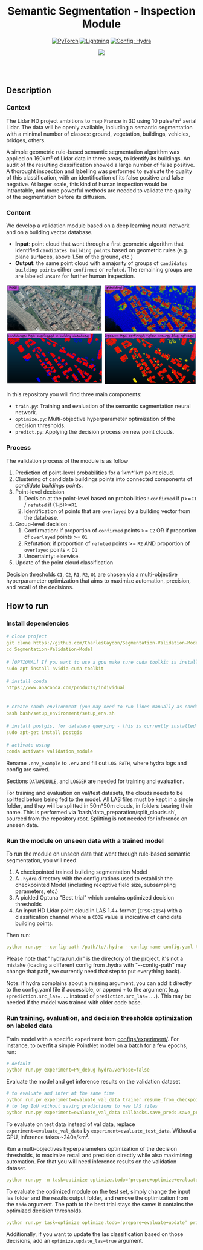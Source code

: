 <div align="center">

# Semantic Segmentation - Inspection Module

<a href="https://pytorch.org/get-started/locally/"><img alt="PyTorch" src="https://img.shields.io/badge/PyTorch-ee4c2c?logo=pytorch&logoColor=white"></a>
<a href="https://pytorchlightning.ai/"><img alt="Lightning" src="https://img.shields.io/badge/-Lightning-792ee5?logo=pytorchlightning&logoColor=white"></a>
<a href="https://hydra.cc/"><img alt="Config: Hydra" src="https://img.shields.io/badge/Config-Hydra-89b8cd"></a>

[![](https://shields.io/badge/-Lightning--Hydra--Template-017F2F?style=flat&logo=github&labelColor=303030)](https://github.com/ashleve/lightning-hydra-template)
</div>
<br><br>

## Description
### Context
The Lidar HD project ambitions to map France in 3D using 10 pulse/m² aerial Lidar. The data will be openly available, including a semantic segmentation with a minimal number of classes: ground, vegetation, buildings, vehicles, bridges, others.

A simple geometric rule-based semantic segmentation algorithm was applied on 160km² of Lidar data in three areas, to identify its buildings. An audit of the resulting classification showed a large number of false positive. A thorought inspection and labelling was performed to evaluate the quality of this classification, with an identification of its false positive and false negative. At larger scale, this kind of human inspection would be intractable, and more powerful methods are needed to validate the quality of the segmentation before its diffusion.

### Content
We develop a validation module based on a deep learning neural network and on a building vector database.

- **Input**: point cloud that went through a first geometric algorithm that identified `candidates building points` based on geometric rules (e.g. plane surfaces, above 1.5m of the ground, etc.)
- **Output**: the same point cloud with a majority of groups of `candidates building points` either `confirmed` or `refuted`. The remaining groups are are labeled `unsure` for further human inspection.

![](img/LidarBati-IlluMotteBDProbaV2.1-ENGLISH.png)

In this repository you will find three main components:

- `train.py`: Training and evaluation of the semantic segmentation neural network.
- `optimize.py`: Multi-objective hyperparameter optimization of the decision thresholds.
- `predict.py`: Applying the decision process on new point clouds.

### Process

The validation process of the module is as follow
    
1) Prediction of point-level probabilities for a 1km*1km point cloud.
2) Clustering of candidate buildings points into connected components of _candidate buildings points_.
3) Point-level decision
    1) Decision at the point-level based on probabilities : `confirmed` if p>=`C1` /  `refuted` if (1-p)>=`R1`
    2) Identification of points that are `overlayed` by a building vector from the database.
3) Group-level decision :
    1) Confirmation: if proportion of `confirmed` points >= `C2` OR if proportion of `overlayed` points >= `O1`
    2) Refutation: if proportion of `refuted` points >= `R2` AND proportion of `overlayed` points < `O1`
    3) Uncertainty: elsewise.
4) Update of the point cloud classification

Decision thresholds `C1`, `C2`, `R1`, `R2`, `O1` are chosen via a multi-objective hyperparameter optimization that aims to maximize automation, precision, and recall of the decisions.

## How to run

### Install dependencies

```yaml
# clone project
git clone https://github.com/CharlesGaydon/Segmentation-Validation-Model
cd Segmentation-Validation-Model

# [OPTIONAL] If you want to use a gpu make sure cuda toolkit is installed
sudo apt install nvidia-cuda-toolkit

# install conda
https://www.anaconda.com/products/individual


# create conda environment (you may need to run lines manually as conda may not activate properly from bash script)
bash bash/setup_environment/setup_env.sh

# install postgis, for database querying - this is currently installed outside of the conda env
sudo apt-get install postgis

# activate using
conda activate validation_module
```

Rename `.env_example` to `.env` and fill out `LOG PATH`, where hydra logs and config are saved.

Sections `DATAMODULE`, and `LOGGER` are needed for training and evaluation.

For training and evaluation on val/test datasets, the clouds needs to be splitted before being fed to the model. All LAS files must be kept in a single folder, and they will be splitted in 50m*50m clouds, in folders bearing their name. This is performed via 'bash/data_preparation/split_clouds.sh', sourced from the repository root. Splitting is not needed for inference on unseen data.

### Run the module on unseen data with a trained model 

To run the module on unseen data that went through rule-based semantic segmentation, you will need:

1. A checkpointed trained building segmentation Model
2. A `.hydra` directory with the configurations used to establish the checkpointed Model (including receptive field size, subsampling parameters, etc.)
3. A pickled Optuna "Best trial" which contains optimized decision thresholds
4. An input HD Lidar point cloud in LAS 1.4+ format (`EPSG:2154`) with a classification channel where a `CODE` value is indicative of candidate building points.

Then run:

```yaml
python run.py --config-path /path/to/.hydra --config-name config.yaml task=predict hydra.run.dir=path/to/Segmentation-Validation-Model prediction.src_las=/path/to/input.las prediction.resume_from_checkpoint=/path/to/checkpoints.ckpt prediction.best_trial_pickle_path=/path/to/best_trial.pkl prediction.output_dir=/path/to/save/updated/las/ prediction.mts_auto_detected_code=CODE datamodule.batch_size=50
```

Please note that "hydra.run.dir" is the directory of the project, it's not a mistake (loading a different config from .hydra with "--config-path" may change that path, we currently need that step to put everything back).

Note: if hydra complains about a missing argument, you can add it directly to the config.yaml file if accessible, or append `+` to the argument (e.g. `+prediction.src_las=...` instead of `prediction.src_las=...`). This may be needed if the model was trained with older code base.

### Run training, evaluation, and decision thresholds optimization on labeled data


Train model with a specific experiment from [configs/experiment/](configs/experiment/). For instance, to overfit a simple PointNet model on a batch for a few epochs, run:
```yaml
# default
python run.py experiment=PN_debug hydra.verbose=false
```

Evaluate the model and get inference results on the validation dataset
```yaml
# to evaluate and infer at the same time
python run.py experiment=evaluate_val_data trainer.resume_from_checkpoint=/path/to/checkpoints.ckpt fit_the_model=false test_the_model=true
# to log IoU without saving predictions to new LAS files 
python run.py experiment=evaluate_val_data callbacks.save_preds.save_predictions=false trainer.resume_from_checkpoint=/path/to/checkpoints.ckpt fit_the_model=false test_the_model=true
```
To evaluate on test data instead of val data, replace `experiment=evaluate_val_data` by `experiment=evaluate_test_data`. Without a GPU, inference takes ~240s/km². 


Run a multi-objectives hyperparameters optimization of the decision thresholds, to maximize recall and precision directly while also maximizing automation. For that you will need inference results on the validation dataset.

```yaml
python run.py -m task=optimize optimize.todo='prepare+optimize+evaluate+update' optimize.predicted_las_dirpath="/path/to/val/las/folder/" optimize.results_output_dir="/path/to/save/updated/val/las/"  optimize.best_trial_pickle_path="/path/to/best_trial.pkl"
```

To evaluate the optimized module on the test set, simply change the input las folder and the results output folder, and remove the optimization from the `todo` argument. The path to the best trial stays the same: it contains the optimized decision thresholds.

```yaml
python run.py task=optimize optimize.todo='prepare+evaluate+update' print_config=false optimize.predicted_las_dirpath="/path/to/test/las/folder/" optimize.results_output_dir="/path/to/save/updated/test/las/" optimize.best_trial_pickle_path="/path/to/best_trial.pkl"
```

Additionally, if you want to update the las classification based on those decisions, add an `optimize.update_las=true` argument.
